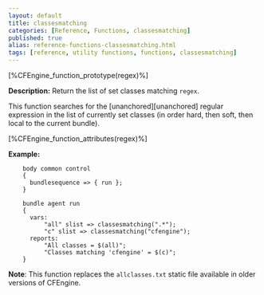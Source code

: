 ```yaml
---
layout: default
title: classesmatching
categories: [Reference, Functions, classesmatching]
published: true
alias: reference-functions-classesmatching.html
tags: [reference, utility functions, functions, classesmatching]
---
```


[%CFEngine_function_prototype(regex)%]

**Description:** Return the list of set classes matching `regex`.

This function searches for the [unanchored][unanchored] regular expression in 
the list of currently set classes (in order hard, then soft, then local to the 
current bundle).

[%CFEngine_function_attributes(regex)%]

**Example:**  


```cf3
    body common control
    {
      bundlesequence => { run };
    }

    bundle agent run
    {
      vars:
          "all" slist => classesmatching(".*");
          "c" slist => classesmatching("cfengine");
      reports:
          "All classes = $(all)";
          "Classes matching 'cfengine' = $(c)";
    }

```


**Note**: This function replaces the `allclasses.txt` static file available
in older versions of CFEngine.
